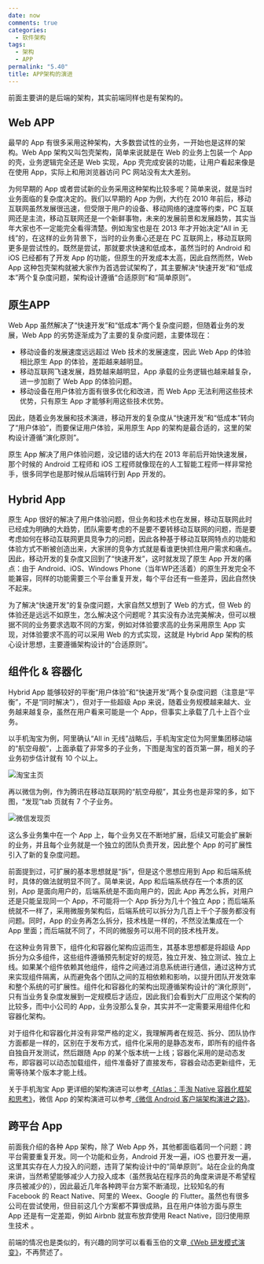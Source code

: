 ```yaml
---
date: now
comments: true
categories:
  - 软件架构
tags:
  - 架构
  - APP
permalink: "5.40"
title: APP架构的演进
---
```

前面主要讲的是后端的架构，其实前端同样也是有架构的。

## Web APP

最早的 App 有很多采用这种架构，大多数尝试性的业务，一开始也是这样的架构。Web App 架构又叫包壳架构，简单来说就是在 Web 的业务上包装一个 App 的壳，业务逻辑完全还是 Web 实现，App 壳完成安装的功能，让用户看起来像是在使用 App，实际上和用浏览器访问 PC 网站没有太大差别。

为何早期的 App 或者尝试新的业务采用这种架构比较多呢？简单来说，就是当时业务面临的复杂度决定的。我们以早期的 App 为例，大约在 2010 年前后，移动互联网虽然发展很迅速，但受限于用户的设备、移动网络的速度等约束，PC 互联网还是主流，移动互联网还是一个新鲜事物，未来的发展前景和发展趋势，其实当年大家也不一定能完全看得清楚。例如淘宝也是在 2013 年才开始决定“All in 无线”的，在这样的业务背景下，当时的业务重心还是在 PC 互联网上，移动互联网更多是尝试性的。既然是尝试，那就要求快速和低成本，虽然当时的 Android 和 iOS 已经都有了开发 App 的功能，但原生的开发成本太高，因此自然而然，Web App 这种包壳架构就被大家作为首选尝试架构了，其主要解决“快速开发”和“低成本”两个复杂度问题，架构设计遵循“合适原则”和“简单原则”。

## 原生APP

Web App 虽然解决了“快速开发”和“低成本”两个复杂度问题，但随着业务的发展，Web App 的劣势逐渐成为了主要的复杂度问题，主要体现在：

* 移动设备的发展速度远远超过 Web 技术的发展速度，因此 Web App 的体验相比原生 App 的体验，差距越来越明显。
* 移动互联网飞速发展，趋势越来越明显，App 承载的业务逻辑也越来越复杂，进一步加剧了 Web App 的体验问题。
* 移动设备在用户体验方面有很多优化和改进，而 Web App 无法利用这些技术优势，只有原生 App 才能够利用这些技术优势。

因此，随着业务发展和技术演进，移动开发的复杂度从“快速开发”和“低成本”转向了“用户体验”，而要保证用户体验，采用原生 App 的架构是最合适的，这里的架构设计遵循“演化原则”。

原生 App 解决了用户体验问题，没记错的话大约在 2013 年前后开始快速发展，那个时候的 Android 工程师和 iOS 工程师就像现在的人工智能工程师一样非常抢手，很多同学也是那时候从后端转行到 App 开发的。

## Hybrid App

原生 App 很好的解决了用户体验问题，但业务和技术也在发展，移动互联网此时已经成为明确的大趋势，团队需要考虑的不是要不要转移动互联网的问题，而是要考虑如何在移动互联网更具竞争力的问题，因此各种基于移动互联网特点的功能和体验方式不断被创造出来，大家拼的竞争方式就是看谁更快抓住用户需求和痛点。因此，移动开发的复杂度又回到了“快速开发”，这时就发现了原生 App 开发的痛点：由于 Android、iOS、Windows Phone（当年WP还活着）的原生开发完全不能兼容，同样的功能需要三个平台重复开发，每个平台还有一些差异，因此自然快不起来。

为了解决“快速开发”的复杂度问题，大家自然又想到了 Web 的方式，但 Web 的体验还是远远不如原生，怎么解决这个问题呢？其实没有办法完美解决，但可以根据不同的业务要求选取不同的方案，例如对体验要求高的业务采用原生 App 实现，对体验要求不高的可以采用 Web 的方式实现，这就是 Hybrid App 架构的核心设计思想，主要遵循架构设计的“合适原则”。

## 组件化 & 容器化

Hybrid App 能够较好的平衡“用户体验”和“快速开发”两个复杂度问题（注意是“平衡”，不是“同时解决”），但对于一些超级 App 来说，随着业务规模越来越大、业务越来越复杂，虽然在用户看来可能是一个 App，但事实上承载了几十上百个业务。

以手机淘宝为例，阿里确认“All in 无线”战略后，手机淘宝定位为阿里集团移动端的“航空母舰”，上面承载了非常多的子业务，下图是淘宝的首页第一屏，相关的子业务初步估计就有 10 个以上。

![淘宝主页](https://pic.downk.cc/item/5e89e4b8504f4bcb04261a32.jpg)

再以微信为例，作为腾讯在移动互联网的“航空母舰”，其业务也是非常的多，如下图，“发现”tab 页就有 7 个子业务。

![微信发现页](https://pic.downk.cc/item/5e89e4e5504f4bcb04265582.jpg)

这么多业务集中在一个 App 上，每个业务又在不断地扩展，后续又可能会扩展新的业务，并且每个业务就是一个独立的团队负责开发，因此整个 App 的可扩展性引入了新的复杂度问题。

前面提到过，可扩展的基本思想就是“拆”，但是这个思想应用到 App 和后端系统时，具体的做法就明显不同了。简单来说，App 和后端系统存在一个本质的区别，App 是面向用户的，后端系统是不面向用户的，因此 App 再怎么拆，对用户还是只能呈现同一个 App，不可能将一个 App 拆分为几十个独立 App；而后端系统就不一样了，采用微服务架构后，后端系统可以拆分为几百上千个子服务都没有问题。同时，App 的业务再怎么拆分，技术栈是一样的，不然没法集成在一个 App 里面；而后端就不同了，不同的微服务可以用不同的技术栈开发。

在这种业务背景下，组件化和容器化架构应运而生，其基本思想都是将超级 App 拆分为众多组件，这些组件遵循预先制定好的规范，独立开发、独立测试、独立上线。如果某个组件依赖其他组件，组件之间通过消息系统进行通信，通过这种方式来实现组件隔离，从而避免各个团队之间的互相依赖和影响，以提升团队开发效率和整个系统的可扩展性。组件化和容器化的架构出现遵循架构设计的“演化原则”，只有当业务复杂度发展到一定规模后才适应，因此我们会看到大厂应用这个架构的比较多，而中小公司的 App，业务没那么复杂，其实并不一定需要采用组件化和容器化架构。

对于组件化和容器化并没有非常严格的定义，我理解两者在规范、拆分、团队协作方面都是一样的，区别在于发布方式，组件化采用的是静态发布，即所有的组件各自独自开发测试，然后跟随 App 的某个版本统一上线；容器化采用的是动态发布，即容器可以动态加载组件，组件准备好了直接发布，容器会动态更新组件，无需等待某个版本才能上线。

关于手机淘宝 App 更详细的架构演进可以参考[《Atlas：手淘 Native 容器化框架和思考》](https://www.infoq.cn/article/shoutao-atlas/)，微信 App 的架构演进可以参考[《微信 Android 客户端架构演进之路》](https://www.infoq.cn/article/wechat-android-app-architecture/)。

## 跨平台 App

前面我介绍的各种 App 架构，除了 Web App 外，其他都面临着同一个问题：跨平台需要重复开发。同一个功能和业务，Android 开发一遍，iOS 也要开发一遍，这里其实存在人力投入的问题，违背了架构设计中的“简单原则”。站在企业的角度来讲，当然希望能够减少人力投入成本（虽然我站在程序员的角度来讲是不希望程序员被减少的），因此最近几年各种跨平台方案不断涌现，比较知名的有 Facebook 的 React Native、阿里的 Weex、Google 的 Flutter。虽然也有很多公司在尝试使用，但目前这几个方案都不算很成熟，且在用户体验方面与原生 App 还是有一定差距，例如 Airbnb 就宣布放弃使用 React Native，回归使用原生技术
[](https://www.oschina.net/news/97276/airbnb-sunsetting-react-native)。

前端的情况也是类似的，有兴趣的同学可以看看玉伯的文章[《Web 研发模式演变》](https://github.com/lifesinger/blog/issues/184)，不再赘述了。
